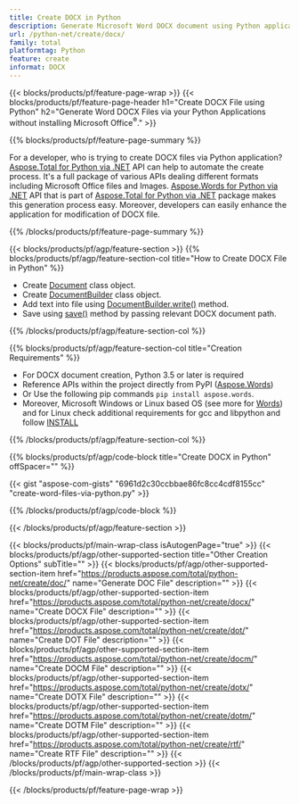 ```yaml
---
title: Create DOCX in Python
description: Generate Microsoft Word DOCX document using Python applications without using Microsoft Word. 
url: /python-net/create/docx/
family: total
platformtag: Python
feature: create
informat: DOCX
---
```

{{< blocks/products/pf/feature-page-wrap >}}
{{< blocks/products/pf/feature-page-header h1="Create DOCX File using Python" h2="Generate Word DOCX Files via your Python Applications without installing Microsoft Office<sup>&reg;</sup>." >}}

{{% blocks/products/pf/feature-page-summary %}}

For a developer, who is trying to create DOCX files via  Python application? [Aspose.Total for Python via .NET](https://products.aspose.com/total/python-net/) API can help to automate the create process. It's a full package of various APIs dealing different formats including Microsoft Office files and Images. [Aspose.Words for Python via .NET](https://products.aspose.com/words/python-net/) API that is part of [Aspose.Total for Python via .NET](https://products.aspose.com/total/python-net/) package makes this generation process easy. Moreover, developers can easily enhance the application for modification of DOCX file. 

{{% /blocks/products/pf/feature-page-summary %}}

{{< blocks/products/pf/agp/feature-section >}}
{{% blocks/products/pf/agp/feature-section-col title="How to Create DOCX File in Python" %}}

- Create [Document](https://reference.aspose.com/words/python-net/aspose.words/document/) class object.
- Create [DocumentBuilder](https://reference.aspose.com/words/python-net/aspose.words/documentbuilder/) class object.
- Add text into file using [DocumentBuilder.write()](https://reference.aspose.com/words/python-net/aspose.words/documentbuilder/write/) method.
- Save using [save()](https://reference.aspose.com/words/python-net/aspose.words/document/save/) method by passing relevant DOCX document path.

{{% /blocks/products/pf/agp/feature-section-col %}}

{{% blocks/products/pf/agp/feature-section-col title="Creation Requirements" %}}

- For DOCX document creation, Python 3.5 or later is required
- Reference APIs within the project directly from PyPI ([Aspose.Words](https://pypi.org/project/aspose-words/)) 
- Or Use the following pip commands ```pip install aspose.words```. 
- Moreover, Microsoft Windows or Linux based OS (see more for [Words](https://docs.aspose.com/words/python-net/system-requirements/)) and for Linux check additional requirements for gcc and libpython and follow [INSTALL](https://docs.aspose.com/words/python-net/installation/) 

{{% /blocks/products/pf/agp/feature-section-col %}}

{{% blocks/products/pf/agp/code-block title="Create DOCX in Python" offSpacer="" %}}

{{< gist "aspose-com-gists" "6961d2c30ccbbae86fc8cc4cdf8155cc" "create-word-files-via-python.py" >}}

{{% /blocks/products/pf/agp/code-block %}}

{{< /blocks/products/pf/agp/feature-section >}}

{{< blocks/products/pf/main-wrap-class isAutogenPage="true" >}}
{{< blocks/products/pf/agp/other-supported-section title="Other Creation Options" subTitle="" >}}
{{< blocks/products/pf/agp/other-supported-section-item href="https://products.aspose.com/total/python-net/create/doc/" name="Generate DOC File" description="" >}}
{{< blocks/products/pf/agp/other-supported-section-item href="https://products.aspose.com/total/python-net/create/docx/" name="Create DOCX File" description="" >}}
{{< blocks/products/pf/agp/other-supported-section-item href="https://products.aspose.com/total/python-net/create/dot/" name="Create DOT File" description="" >}}
{{< blocks/products/pf/agp/other-supported-section-item href="https://products.aspose.com/total/python-net/create/docm/" name="Create DOCM File" description="" >}}
{{< blocks/products/pf/agp/other-supported-section-item href="https://products.aspose.com/total/python-net/create/dotx/" name="Create DOTX File" description="" >}}
{{< blocks/products/pf/agp/other-supported-section-item href="https://products.aspose.com/total/python-net/create/dotm/" name="Create DOTM File" description="" >}}
{{< blocks/products/pf/agp/other-supported-section-item href="https://products.aspose.com/total/python-net/create/rtf/" name="Create RTF File" description="" >}}
{{< /blocks/products/pf/agp/other-supported-section >}}
{{< /blocks/products/pf/main-wrap-class >}}

{{< /blocks/products/pf/feature-page-wrap >}}